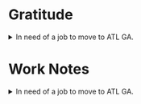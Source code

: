 # Gratitude

<details>
  <summary> In need of a job to move to ATL GA. </summary>
  
  - MM/DD/YYYY: An employer casually mentioned that they have an ATL office and that it may be an option.  

  - MM/DD/YYYY: I decided to....

  - MM/DD/YYYY: Espaillats decided to move to ATL GA.  
</details>

# Work Notes

<details>
  <summary> In need of a job to move to ATL GA. </summary>
      - MM/DD/YYYY: An employer casually mentioned that they have an ATL office and that it may be an option.  

      - MM/DD/YYYY: I decided to....

      - MM/DD/YYYY: Espaillats decided to move to ATL GA.  
</details>

<!-- <details>
  <summary> In need of a job to move to ATL GA. </summary>
  <blockquote>

  <details>

  <summary> bin </summary>
  
  <blockquote>

  <details><summary> nest1 </summary>
  <blockquote>

  ```sh
  a
  b
  c
  ```
  
  </blockquote>
  </details>
  
  <details><summary> nest2 </summary><blockquote>

  a
  b
  c
  </blockquote></details>


</blockquote>
</details> -->
